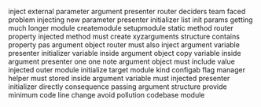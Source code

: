 inject external parameter argument presenter router deciders team faced problem injecting new parameter presenter initializer list init params getting much longer module createmodule setupmodule static method router property injected method must create xyzarguments structure contains property pas argument object router must also inject argument variable presenter initializer variable inside argument object copy variable inside argument presenter one one note argument object must include value injected outer module initialize target module kind configab flag manager helper must stored inside argument variable must injected presenter initializer directly consequence passing argument structure provide minimum code line change avoid pollution codebase module